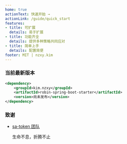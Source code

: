 ```yaml
---
home: true
actionText: 快速开始 →
actionLink: /guide/quick_start
features:
- title: 可扩展
  details: 易于扩展
- title: 功能齐全
  details: 提供多种策略共同应对
- title: 简单上手
  details: 配置简便
footer: MIT | nzxy.kim
---
```


### 当前最新版本

```xml
<dependency>
    <groupId>kim.nzxy</groupId>
    <artifactId>robin-spring-boot-starter</artifactId>
    <version>尚未发布</version>
</dependency>
```

### 致谢

- [sa-token 团队](http://sa-token.dev33.cn/)

  生命不息，折腾不止

